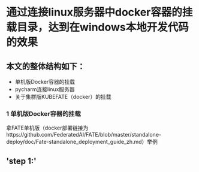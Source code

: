 通过连接linux服务器中docker容器的挂载目录，达到在windows本地开发代码的效果
==========================================
## 本文的整体结构如下：
- 单机版Docker容器的挂载
- pycharm连接linux服务器
- 关于集群版KUBEFATE（docker）的挂载

### 1 单机版Docker容器的挂载

拿FATE单机版（docker部署链接为https://github.com/FederatedAI/FATE/blob/master/standalone-deploy/doc/Fate-standalone_deployment_guide_zh.md）举例



## 'step 1:'
